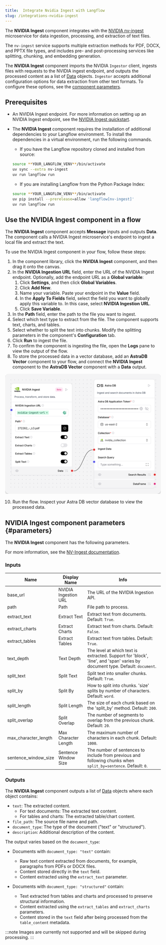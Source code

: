 ```yaml
---
title:  Integrate Nvidia Ingest with Langflow
slug: /integrations-nvidia-ingest
---
```


The **NVIDIA Ingest** component integrates with the [NVIDIA nv-ingest](https://github.com/NVIDIA/nv-ingest) microservice for data ingestion, processing, and extraction of text files.

The `nv-ingest` service supports multiple extraction methods for PDF, DOCX, and PPTX file types, and includes pre-  and post-processing services like splitting, chunking, and embedding generation.

The **NVIDIA Ingest** component imports the NVIDIA `Ingestor` client, ingests files with requests to the NVIDIA ingest endpoint, and outputs the processed content as a list of [Data](/concepts-objects#data-object) objects. `Ingestor` accepts additional configuration options for data extraction from other text formats. To configure these options, see the [component parameters](/integrations-nvidia-ingest#parameters).

## Prerequisites

* An NVIDIA Ingest endpoint. For more information on setting up an NVIDIA Ingest endpoint, see the [NVIDIA Ingest quickstart](https://github.com/NVIDIA/nv-ingest?tab=readme-ov-file#quickstart).

* The **NVIDIA Ingest** component requires the installation of additional dependencies to your Langflow environment. To install the dependencies in a virtual environment, run the following commands.

  * If you have the Langflow repository cloned and installed from source:
  ```bash
  source **YOUR_LANGFLOW_VENV**/bin/activate
  uv sync --extra nv-ingest
  uv run langflow run
  ```
  
  * If you are installing Langflow from the Python Package Index:
  ```bash
  source **YOUR_LANGFLOW_VENV**/bin/activate
  uv pip install --prerelease=allow 'langflow[nv-ingest]'
  uv run langflow run
  ```

## Use the NVIDIA Ingest component in a flow

The **NVIDIA Ingest** component accepts **Message** inputs and outputs **Data**. The component calls a NVIDIA Ingest microservice's endpoint to ingest a local file and extract the text.

To use the NVIDIA Ingest component in your flow, follow these steps:
1. In the component library, click the **NVIDIA Ingest** component, and then drag it onto the canvas.
2. In the **NVIDIA Ingestion URL** field, enter the URL of the NVIDIA Ingest endpoint.
Optionally, add the endpoint URL as a **Global variable**:
    1. Click **Settings**, and then click **Global Variables**.
    2. Click **Add New**.
    3. Name your variable. Paste your endpoint in the **Value** field.
    4. In the **Apply To Fields** field, select the field you want to globally apply this variable to. In this case, select **NVIDIA Ingestion URL**.
    5. Click **Save Variable**.
3. In the **Path** field, enter the path to the file you want to ingest.
4. Select which text type to extract from the file.
The component supports text, charts, and tables.
5. Select whether to split the text into chunks.
Modify the splitting parameters in the component's **Configuration** tab.
7. Click **Run** to ingest the file.
8. To confirm the component is ingesting the file, open the **Logs** pane to view the output of the flow.
9. To store the processed data in a vector database, add an **AstraDB Vector** component to your flow, and connect the **NVIDIA Ingest** component to the **AstraDB Vector** component with a **Data** output.

![NVIDIA Ingest component flow](nvidia-component-ingest-astra.png)

10. Run the flow.
Inspect your Astra DB vector database to view the processed data.

## NVIDIA Ingest component parameters {#parameters}

The **NVIDIA Ingest** component has the following parameters.

For more information, see the [NV-Ingest documentation](https://nvidia.github.io/nv-ingest/user-guide/).

### Inputs

| Name | Display Name | Info |
|------|--------------|------|
| base_url | NVIDIA Ingestion URL | The URL of the NVIDIA Ingestion API. |
| path | Path | File path to process. |
| extract_text | Extract Text | Extract text from documents. Default: `True`. |
| extract_charts | Extract Charts | Extract text from charts. Default: `False`. |
| extract_tables | Extract Tables | Extract text from tables. Default: `True`. |
| text_depth | Text Depth | The level at which text is extracted. Support for 'block', 'line', and 'span' varies by document type. Default: `document`. |
| split_text | Split Text | Split text into smaller chunks. Default: `True`. |
| split_by | Split By | How to split into chunks. 'size' splits by number of characters. Default: `word`. |
| split_length | Split Length | The size of each chunk based on the 'split_by' method. Default: `200`. |
| split_overlap | Split Overlap | The number of segments to overlap from the previous chunk. Default: `20`. |
| max_character_length | Max Character Length | The maximum number of characters in each chunk. Default: `1000`. |
| sentence_window_size | Sentence Window Size | The number of sentences to include from previous and following chunks when `split_by=sentence`. Default: `0`. |

### Outputs

The **NVIDIA Ingest** component outputs a list of [Data](/concepts-objects#data-object) objects where each object contains:
- `text`: The extracted content.
  - For text documents: The extracted text content.
  - For tables and charts: The extracted table/chart content.
- `file_path`: The source file name and path.
- `document_type`: The type of the document ("text" or "structured").
- `description`: Additional description of the content.

The output varies based on the `document_type`:

- Documents with `document_type: "text"` contain:
  - Raw text content extracted from documents, for example, paragraphs from PDFs or DOCX files.
  - Content stored directly in the `text` field.
  - Content extracted using the `extract_text` parameter.

- Documents with `document_type: "structured"` contain:
  - Text extracted from tables and charts and processed to preserve structural information.
  - Content extracted using the `extract_tables` and `extract_charts` parameters.
  - Content stored in the `text` field after being processed from the `table_content` metadata.

:::note
Images are currently not supported and will be skipped during processing.
:::